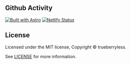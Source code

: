 ## Github Activity

[![Built with Astro](https://astro.badg.es/v2/built-with-astro/tiny.svg)](https://astro.build)
[![Netlify Status](https://api.netlify.com/api/v1/badges/2d07c3c7-e700-47d5-b450-1965b4c5c6d7/deploy-status)](https://app.netlify.com/sites/trueberryless-github-activity/deploys)

## License

Licensed under the MIT license, Copyright © trueberryless.

See [LICENSE](/LICENSE) for more information.
